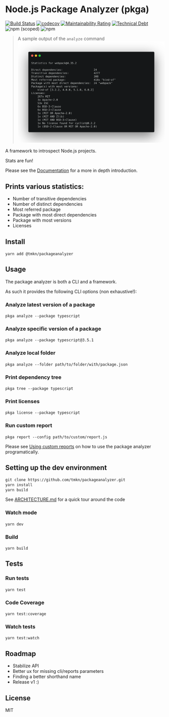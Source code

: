 # Node.js Package Analyzer (pkga)
[![Build Status](https://dev.azure.com/tmkndev/packageanalyzer/_apis/build/status/tmkn.packageanalyzer?branchName=master)](https://dev.azure.com/tmkndev/packageanalyzer/_build/latest?definitionId=1&branchName=master)
[![codecov](https://codecov.io/gh/tmkn/packageanalyzer/branch/master/graph/badge.svg)](https://codecov.io/gh/tmkn/packageanalyzer)
[![Maintainability Rating](https://sonarcloud.io/api/project_badges/measure?project=tmkn_packageanalyzer&metric=sqale_rating)](https://sonarcloud.io/dashboard?id=tmkn_packageanalyzer)
[![Technical Debt](https://sonarcloud.io/api/project_badges/measure?project=tmkn_packageanalyzer&metric=sqale_index)](https://sonarcloud.io/dashboard?id=tmkn_packageanalyzer)
![npm (scoped)](https://img.shields.io/npm/v/@tmkn/packageanalyzer)
![npm](https://img.shields.io/npm/dw/@tmkn/packageanalyzer)

> A sample output of the `analyze` command
![App Banner](./banner.png)

A framework to introspect Node.js projects.

Stats are fun!

Please see the [Documentation](http://packageanalyzer-docs.vercel.app/) for a more in depth introduction.

## Prints various statistics:
* Number of transitive dependencies
* Number of distinct dependencies
* Most referred package
* Package with most direct dependencies
* Package with most versions
* Licenses

## Install
```
yarn add @tmkn/packageanalyzer
```

## Usage
The package analyzer is both a CLI and a framework.

As such it provides the following CLI options (non exhaustive!):
### Analyze latest version of a package
`pkga analyze --package typescript`
### Analyze specific version of a package
`pkga analyze --package typescript@3.5.1`
### Analyze local folder
`pkga analyze --folder path/to/folder/with/package.json`
### Print dependency tree
`pkga tree --package typescript`
### Print licenses
`pkga license --package typescript`
### Run custom report
`pkga report --config path/to/custom/report.js`

Please see [Using custom reports](https://packageanalyzer-docs.vercel.app/docs/guides/custom_reports) on how to use the package analyzer programatically.

## Setting up the dev environment
```
git clone https://github.com/tmkn/packageanalyzer.git
yarn install
yarn build
```
See [ARCHITECTURE.md](ARCHITECTURE.md) for a quick tour around the code

### Watch mode
`yarn dev`
### Build
`yarn build`
## Tests
### Run tests
`yarn test`
### Code Coverage
`yarn test:coverage`
### Watch tests
`yarn test:watch`

## Roadmap
* Stabilize API
* Better ux for missing cli/reports parameters
* Finding a better shorthand name
* Release v1 :)

## License
MIT
